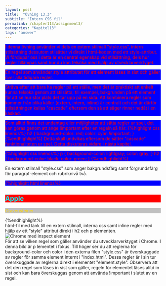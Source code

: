 ```yaml
---
layout: post
title:  "Övning 13.3"
subtitle: "Intern CSS fil"
permalink: /chapter113/assignment3/
categories: "Kapitel13"
tags: "answer"
---
```

I denna övning använder vi dels en extern stilmall "style.css", intern stilsättning dessutom stilsätter vi direkt i html-koden med ett style-attribut. Vi fördjupar oss i detta är en central egenskap vid stilsättning, dels hur regler tillämpas samt hur du kan felsöka med hjälp av utvecklarverktyget.

En regel som använder style attributet för ett element läses in sist och gäller över alla tidigare regler.

Sträva efter att bara ha regler på ett ställe, men det är praktiskt att enkelt kunna felsöka genom att stilsätta, till exempel, bakgrunden på ett element för att se hur stor plats det tar upp på en sida. Att kombinera regler som kommer från olika källor (extern, intern, inline) är centralt och det är därför stilsättningen kallas "cascade" eftersom den så att säger rinner nedåt i en kaskad.

Som alltid finns det undantag eller möjligheter att sätta regler ur spel, det kan göras genom att ange !important efter en regeln så här:
{%highlight css linenos%}
h2 {
  background-color: red;
  color: cyan !important;
}
{%endhighlight%}
Detta skall undvikas eftersom de sätter "cascade" funktionaliteten ur spel. Detta diskuteras vidare i nästa kapitel.

{%highlight css linenos%}
p {
  background-color: lightgray;
  color: gray;
}
h2 {
  background-color: black;
  color: green;
}
{%endhighlight%}
<figcaption>En extern stilmall "style.css" som anger bakgrundsfärg samt förgrundsfärg för paragraf-element och rubriknivå två.</figcaption>

{%highlight html linenos%}
<!DOCTYPE html>
<html lang="sv">
  <head>
    <title>Introduktion till HTML och CSS</title>
    <link rel="stylesheet" href="style.css">
    <style>
      p {
        background-color: blue;
        color: red;
      }
      h2 {
        background-color: red;
        color: cyan !important;
      }
    </style>
    <meta charset="utf-8">
  </head>
  <body>
    <article>
      <h2 style="color: orange">Äpple</h2>
      <p style="color: gold; background-color: silver;">Gravensteiner</p>
    </article>
  </body>
</html>
{%endhighlight%}
<figcaption>html-fil med länk till en extern stilmall, interna css samt inline regler med hjälp av ett "style" attribut direkt i h2 och p elementen.</figcaption>



<img src="{{ site.url | append:site.baseurl}}/assets/images/chapter13-assignment3.PNG" alt="Chrome med inspect element"/>
<figcaption>För att se vilken regel som gäller använder du utvecklarverktyget i Chrome. I denna bild är p lementet i fokus. Till höger ser du att reglerna för background-color och color i den externa filen "style.css" är överskuggade av regler för samma element internt i "index.html". Dessa regler är i sin tur överskuggade av reglerna direkt i elementet "element.style". Observera att  det den regel som läses in sist som gäller, regeln för elementet läses alitd in sist och kan bara överskuggas genom att använda !important i slutet av en regel.</figcaption>
